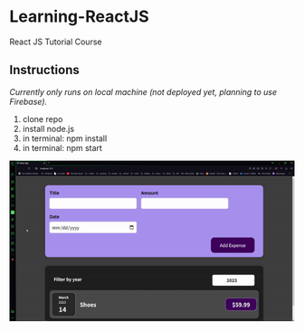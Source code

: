 # **Learning-ReactJS**
React JS Tutorial Course

## Instructions
*Currently only runs on local machine (not deployed yet, planning to use Firebase).*
1. clone repo
2. install node.js
3. in terminal: npm install 
4. in terminal: npm start

![current webpage](https://github.com/LouisT123/Learning-ReactJS/blob/main/working_input.gif)